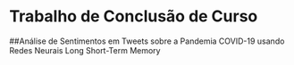  # Trabalho de Conclusão de Curso
##Análise de Sentimentos em Tweets sobre a Pandemia COVID-19 usando Redes Neurais Long Short-Term Memory


